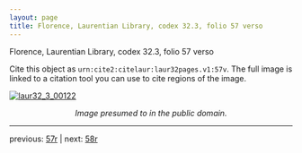 ```yaml
---
layout: page
title: Florence, Laurentian Library, codex 32.3, folio 57 verso
---
```


Florence, Laurentian Library, codex 32.3, folio 57 verso

Cite this object as `urn:cite2:citelaur:laur32pages.v1:57v`.  The full image is linked to a citation tool you can use to cite regions of the image.

[![laur32_3_00122](http://www.homermultitext.org/iipsrv?IIIF=/project/homer/pyramidal/deepzoom/citelaur/laur32imgs/v1/laur32_3_00122.tif/full/800,/0/default.jpg)](http://www.homermultitext.org/ict2/?urn=urn:cite2:citelaur:laur32imgs.v1:laur32_3_00122) 

<p style="text-align: center; font-style: italic;">Image presumed to in the public domain.</p>

---

previous: [57r](../57r/) | next: [58r](../58r/)